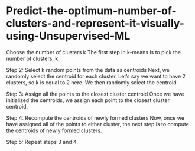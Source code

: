 # Predict-the-optimum-number-of-clusters-and-represent-it-visually-using-Unsupervised-ML
Choose the number of clusters k The first step in k-means is to pick the number of clusters, k.

Step 2: Select k random points from the data as centroids Next, we randomly select the centroid for each cluster. Let’s say we want to have 2 clusters, so k is equal to 2 here. We then randomly select the centroid.

Step 3: Assign all the points to the closest cluster centroid Once we have initialized the centroids, we assign each point to the closest cluster centroid.

Step 4: Recompute the centroids of newly formed clusters Now, once we have assigned all of the points to either cluster, the next step is to compute the centroids of newly formed clusters.

Step 5: Repeat steps 3 and 4.
